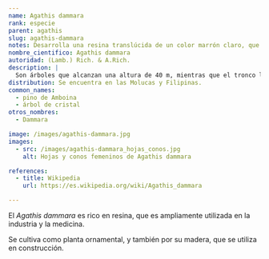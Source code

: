 ```yaml
---
name: Agathis dammara
rank: especie
parent: agathis
slug: agathis-dammara
notes: Desarrolla una resina translúcida de un color marrón claro, que en las noches de luna llena reflejan la luz lunar, dando la sensación de ser árboles de cristal; de allí uno de sus nombres vulgares.
nombre_cientifico: Agathis dammara
autoridad: (Lamb.) Rich. & A.Rich.
description: |
  Son árboles que alcanzan una altura de 40 m, mientras que el tronco llega a tener 45 cm de diámetro. Desarrolla una corteza gris rojiza, gruesa. En su juventud la copa es cónica, con las ramas ligeramente caídas, adoptando una forma globosa al alcanzar la madurez.​ Las hojas son perennes, de color verde oscuro con pecíolos de 3 a 8 mm, oblongo-lanceoladas o elípticas, más o menos recurvadas, de entre 5 y 12 cm por 1,2 a 5 cm, coriáceas, con el margen engrosado, el ápice obtuso por lo general, de vez en cuando mucronado.
distribution: Se encuentra en las Molucas y Filipinas.
common_names:
  - pino de Amboina
  - árbol de cristal
otros_nombres:
  - Dammara

image: /images/agathis-dammara.jpg
images:
  - src: /images/agathis-dammara_hojas_conos.jpg
    alt: Hojas y conos femeninos de Agathis dammara

references:
  - title: Wikipedia
    url: https://es.wikipedia.org/wiki/Agathis_dammara

---
```


El *Agathis dammara* es rico en resina, que es ampliamente utilizada en la industria y la medicina. 

Se cultiva como planta ornamental, y también por su madera, que se utiliza en construcción.
